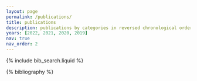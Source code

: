```yaml
---
layout: page
permalink: /publications/
title: publications
description: publications by categories in reversed chronological order. generated by jekyll-scholar.
years: [2022, 2021, 2020, 2019]
nav: true
nav_order: 2
---
```


<!-- _pages/publications.md -->

<!-- Bibsearch Feature -->

{% include bib_search.liquid %}

<div class="publications">

{% bibliography %}

</div>
